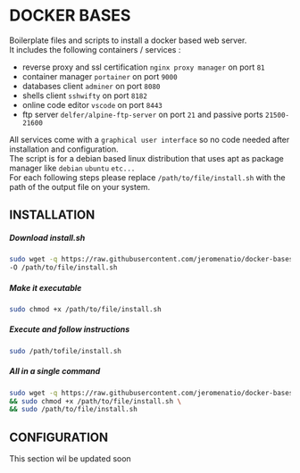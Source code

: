 # DOCKER BASES

Boilerplate files and scripts to install a docker based web server.\
It includes the following containers / services :

- reverse proxy and ssl certification `nginx proxy manager` on port `81`
- container manager `portainer` on port `9000`
- databases client `adminer` on port `8080`
- shells client `sshwifty` on port `8182`
- online code editor `vscode` on port `8443`
- ftp server `delfer/alpine-ftp-server` on port `21` and passive ports `21500-21600`

All services come with a `graphical user interface` so no code needed after installation and configuration. \
The script is for a debian based linux distribution that uses apt as package manager like `debian` `ubuntu` `etc...` \
For each following steps please replace `/path/to/file/install.sh` with the path of the output file on your system.

## INSTALLATION

##### Download install.sh
```bash
sudo wget -q https://raw.githubusercontent.com/jeromenatio/docker-bases/main/scripts/tninstall.sh \
-O /path/to/file/install.sh
```

##### Make it executable
```bash
sudo chmod +x /path/to/file/install.sh
```

##### Execute and follow instructions
```bash
sudo /path/tofile/install.sh
```

##### All in a single command
```bash
sudo wget -q https://raw.githubusercontent.com/jeromenatio/docker-bases/main/scripts/tninstall.sh -O /path/to/file/install.sh \
&& sudo chmod +x /path/to/file/install.sh \
&& sudo /path/to/file/install.sh
```

## CONFIGURATION
This section wil be updated soon